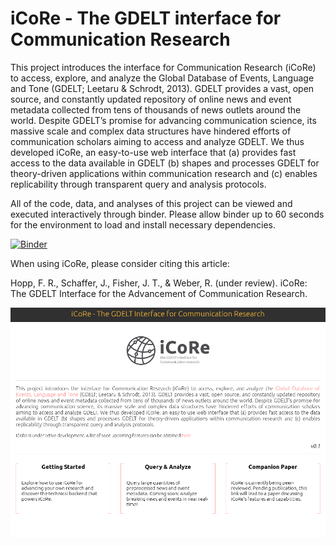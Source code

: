 # iCoRe - The GDELT interface for Communication Research

This project introduces the interface for Communication Research (iCoRe) to access, explore, and analyze the Global Database of Events, Language and Tone (GDELT; Leetaru &amp; Schrodt, 2013). GDELT provides a vast, open source, and constantly updated repository of online news and event metadata collected from tens of thousands of news outlets around the world. Despite GDELT’s promise for advancing communication science, its massive scale and complex data structures have hindered efforts of communication scholars aiming to access and analyze GDELT. We thus developed iCoRe, an easy-to-use web interface that (a) provides fast access to the data available in GDELT (b) shapes and processes GDELT for theory-driven applications within communication research and (c) enables replicability through transparent query and analysis protocols.

All of the code, data, and analyses of this project can be viewed and executed interactively through binder.
Please allow binder up to 60 seconds for the environment to load and install necessary dependencies.

[![Binder](https://mybinder.org/badge_logo.svg)](https://mybinder.org/v2/gh/medianeuroscience/icore.git/master)

When using iCoRe, please consider citing this article:

Hopp, F. R., Schaffer, J., Fisher, J. T., & Weber, R. (under review). iCoRe: The GDELT Interface for the Advancement of Communication Research. 

![icore](https://github.com/medianeuroscience/icore/blob/master/icore_web.png) 
